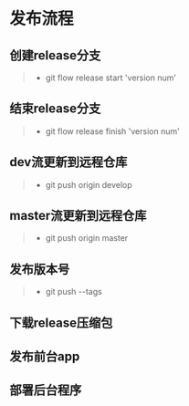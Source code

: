 # 发布流程

## 创建release分支
>* git flow release start 'version num'

## 结束release分支
>* git flow release finish 'version num'

## dev流更新到远程仓库
>* git push origin develop

## master流更新到远程仓库
>* git push origin master

## 发布版本号
>* git push --tags

## 下载release压缩包

## 发布前台app

## 部署后台程序
